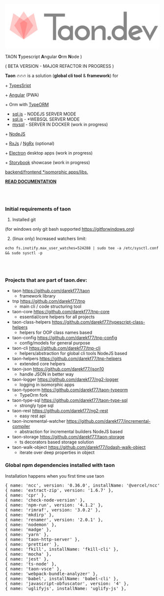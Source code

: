 <p style="text-align: center;"><img src="./__images/logo-header-bold-taon.png" ></p>

TAON  **T**ypescript **A**ngular **O**rm **N**ode )


( BETA VERSION - MAJOR REFACTOR IN PROGRESS )

**Taon** 🔥🔥🔥 is a solution (**global cli tool** & **framework**) for

\+
[TypesSript](https://www.typescriptlang.org/)  

\+
[Angular](https://angular.io/) (PWA)

\+ Orm with [TypeORM](https://typeorm.io/)
- [sql.js](https://sql.js.org) - NODEJS SERVER MODE
- [sql.js](https://sql.js.org) - *WEBSQL SERVER MODE
- [mysql](https://www.mysql.com/) - SERVER IN DOCKER (work in progress)

\+
[NodeJS](https://nodejs.org/en/)

\+
[RxJs](https://rxjs.dev/)  / [NgRx](https://ngrx.io/) (optional) 

\+
[Electron](https://www.electronjs.org/) desktop apps (work in progress)

\+
[Storybook](https://storybook.js.org/docs/get-started/angular) showcase (work in progress)

<ins>backend/frontend [*isomorphic](https://en.wikipedia.org/wiki/Isomorphic_JavaScript)  apps/libs.</ins>

**[READ DOCUMENTATION](https://taon.io/#/docs)**

<br>
<br>

### Initial requirements of taon
1. Installed git


(for windows only git bash supported https://gitforwindows.org)


2. (linux only) Increased watchers limit:
```
echo fs.inotify.max_user_watches=524288 | sudo tee -a /etc/sysctl.conf && sudo sysctl -p
```

<br>
<br>

### Projects that are part of taon.dev:
- taon https://github.com/darekf77/taon
    + framework library
- tnp https://github.com/darekf77/tnp
    + main cli / code structuring tool
- taon-core https://github.com/darekf77/tnp-core
    + essential/core helpers for all projects
- taon-class-helpers https://github.com/darekf77/typescript-class-helpers
    + helpers for OOP class names based
- taon-config https://github.com/darekf77/tnp-config
    + config/models for general purpose
- taon-cli https://github.com/darekf77/tnp-cli
    + helpers/abstraction for global cli tools NodeJS based
- taon-helpers https://github.com/darekf77/tnp-helpers
    + extended core helpers
- taon-json https://github.com/darekf77/json10
    + handle JSON in better way
- taon-logger https://github.com/darekf77/ng2-logger
    + logging in isomorphic apps
- taon-typeorm https://github.com/darekf77/taon-typeorm
    + TypeOrm fork 
- taon-type-sql https://github.com/darekf77/taon-type-sql
    + strongly type sql
- taon-rest https://github.com/darekf77/ng2-rest
    + easy rest api
- taon-incremental-watcher https://github.com/darekf77/incremental-compiler
    + abstraction for incremental builders NodeJS based 
- taon-storage https://github.com/darekf77/taon-storage
    + ts decorators based storage solution
- taon-walk-object https://github.com/darekf77/lodash-walk-object
    + iterate over deep properties in object



### Global npm dependencies installed with taon 
Installation happens when you first time use taon

<pre>
{ name: 'ncc', version: '0.36.0', installName: '@vercel/ncc' },
{ name: 'extract-zip', version: '1.6.7' },
{ name: 'cpr' },
{ name: 'check-node-version' },
{ name: 'npm-run', version: '4.1.2' },
{ name: 'rimraf', version: '3.0.2' },
{ name: 'mkdirp' },
{ name: 'renamer', version: '2.0.1' },
{ name: 'nodemon' },
{ name: 'madge' },
{ name: 'yarn' },
{ name: 'taon-http-server' },
{ name: 'prettier' },
{ name: 'fkill', installName: 'fkill-cli' },
{ name: 'mocha' },
{ name: 'jest' },
{ name: 'ts-node' },
{ name: 'taon-vsce' },
{ name: 'webpack-bundle-analyzer' },
{ name: 'babel', installName: 'babel-cli' },
{ name: 'javascript-obfuscator', version: '4' },
{ name: 'uglifyjs', installName: 'uglify-js' },
</pre>
